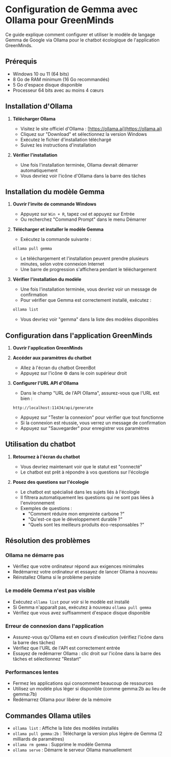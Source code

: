 # Configuration de Gemma avec Ollama pour GreenMinds

Ce guide explique comment configurer et utiliser le modèle de langage Gemma de Google via Ollama pour le chatbot écologique de l'application GreenMinds.

## Prérequis

- Windows 10 ou 11 (64 bits)
- 8 Go de RAM minimum (16 Go recommandés)
- 5 Go d'espace disque disponible
- Processeur 64 bits avec au moins 4 cœurs

## Installation d'Ollama

1. **Télécharger Ollama**
   - Visitez le site officiel d'Ollama : [https://ollama.ai](https://ollama.ai)
   - Cliquez sur "Download" et sélectionnez la version Windows
   - Exécutez le fichier d'installation téléchargé
   - Suivez les instructions d'installation

2. **Vérifier l'installation**
   - Une fois l'installation terminée, Ollama devrait démarrer automatiquement
   - Vous devriez voir l'icône d'Ollama dans la barre des tâches

## Installation du modèle Gemma

1. **Ouvrir l'invite de commande Windows**
   - Appuyez sur `Win + R`, tapez `cmd` et appuyez sur Entrée
   - Ou recherchez "Command Prompt" dans le menu Démarrer

2. **Télécharger et installer le modèle Gemma**
   - Exécutez la commande suivante :
   ```cmd
   ollama pull gemma
   ```
   - Le téléchargement et l'installation peuvent prendre plusieurs minutes, selon votre connexion Internet
   - Une barre de progression s'affichera pendant le téléchargement

3. **Vérifier l'installation du modèle**
   - Une fois l'installation terminée, vous devriez voir un message de confirmation
   - Pour vérifier que Gemma est correctement installé, exécutez :
   ```cmd
   ollama list
   ```
   - Vous devriez voir "gemma" dans la liste des modèles disponibles

## Configuration dans l'application GreenMinds

1. **Ouvrir l'application GreenMinds**

2. **Accéder aux paramètres du chatbot**
   - Allez à l'écran du chatbot GreenBot
   - Appuyez sur l'icône ⚙️ dans le coin supérieur droit

3. **Configurer l'URL API d'Ollama**
   - Dans le champ "URL de l'API Ollama", assurez-vous que l'URL est bien :
   ```
   http://localhost:11434/api/generate
   ```
   - Appuyez sur "Tester la connexion" pour vérifier que tout fonctionne
   - Si la connexion est réussie, vous verrez un message de confirmation
   - Appuyez sur "Sauvegarder" pour enregistrer vos paramètres

## Utilisation du chatbot

1. **Retournez à l'écran du chatbot**
   - Vous devriez maintenant voir que le statut est "connecté"
   - Le chatbot est prêt à répondre à vos questions sur l'écologie

2. **Posez des questions sur l'écologie**
   - Le chatbot est spécialisé dans les sujets liés à l'écologie
   - Il filtrera automatiquement les questions qui ne sont pas liées à l'environnement
   - Exemples de questions :
     - "Comment réduire mon empreinte carbone ?"
     - "Qu'est-ce que le développement durable ?"
     - "Quels sont les meilleurs produits éco-responsables ?"

## Résolution des problèmes

### Ollama ne démarre pas

- Vérifiez que votre ordinateur répond aux exigences minimales
- Redémarrez votre ordinateur et essayez de lancer Ollama à nouveau
- Réinstallez Ollama si le problème persiste

### Le modèle Gemma n'est pas visible

- Exécutez `ollama list` pour voir si le modèle est installé
- Si Gemma n'apparaît pas, exécutez à nouveau `ollama pull gemma`
- Vérifiez que vous avez suffisamment d'espace disque disponible

### Erreur de connexion dans l'application

- Assurez-vous qu'Ollama est en cours d'exécution (vérifiez l'icône dans la barre des tâches)
- Vérifiez que l'URL de l'API est correctement entrée
- Essayez de redémarrer Ollama : clic droit sur l'icône dans la barre des tâches et sélectionnez "Restart"

### Performances lentes

- Fermez les applications qui consomment beaucoup de ressources
- Utilisez un modèle plus léger si disponible (comme gemma:2b au lieu de gemma:7b)
- Redémarrez Ollama pour libérer de la mémoire

## Commandes Ollama utiles

- `ollama list` : Affiche la liste des modèles installés
- `ollama pull gemma:2b` : Télécharge la version plus légère de Gemma (2 milliards de paramètres)
- `ollama rm gemma` : Supprime le modèle Gemma
- `ollama serve` : Démarre le serveur Ollama manuellement 